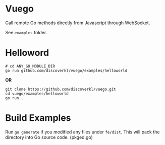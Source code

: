 # Vuego

Call remote Go methods directly from Javascript through WebSocket.

See `examples` folder.

# Helloword

```shell
# cd ANY_GO_MODULE_DIR
go run github.com/discoverkl/vuego/examples/helloworld
```

**OR**

```shell
git clone https://github.com/discoverkl/vuego.git
cd vuego/examples/helloworld
go run .
```

# Build Examples

Run `go generate` if you modified any files under `fe/dist`. This will pack the directory into Go source code. (pkged.go)
